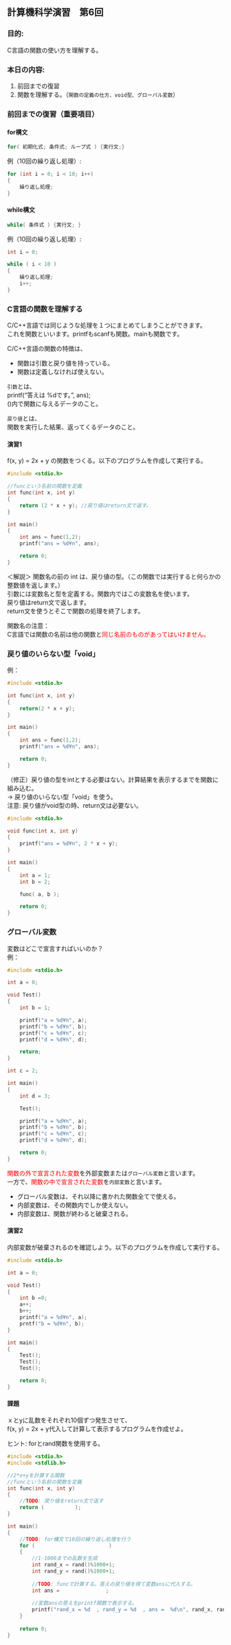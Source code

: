 ﻿## 計算機科学演習　第6回

### 目的:
C言語の関数の使い方を理解する。

### 本日の内容:
1. 前回までの復習
2. 関数を理解する。（`関数の定義の仕方、void型、グローバル変数`） 

### 前回までの復習（重要項目）
#### for構文
```cpp
for( 初期化式; 条件式; ループ式 ) {実行文;}
```
例（10回の繰り返し処理）:
```cpp
for (int i = 0; i < 10; i++) 
{
    繰り返し処理;
}
```
#### while構文
```cpp
while( 条件式 ) {実行文; } 
```
例（10回の繰り返し処理）:
```cpp
int i = 0;

while ( i < 10 ) 
{
    繰り返し処理;
    i++;
}
```
### C言語の関数を理解する
C/C++言語では同じような処理を１つにまとめてしまうことができます。  
これを関数といいます。printfもscanfも関数。mainも関数です。  

C/C++言語の関数の特徴は、  
- 関数は引数と戻り値を持っている。  
- 関数は定義しなければ使えない。 

`引数`とは、  
printf(“答えは %dです。”, ans);  
()内で関数に与えるデータのこと。 
 
`戻り値`とは、  
関数を実行した結果、返ってくるデータのこと。

#### 演習1
f(x, y) = 2x + y の関数をつくる。以下のプログラムを作成して実行する。

```cpp
#include <stdio.h>

//funcという名前の関数を定義
int func(int x, int y)
{
    return (2 * x + y); //戻り値はreturn文で返す。
}

int main()
{
    int ans = func(1,2);
    printf("ans = %d¥n", ans);

    return 0;
}
```

＜解説＞
関数名の前の int は、戻り値の型。（この関数では実行すると何らかの整数値を返します。）  
引数には変数名と型を定義する。関数内ではこの変数名を使います。  
戻り値はreturn文で返します。  
return文を使うとそこで関数の処理を終了します。

関数名の注意：  
C言語では関数の名前は他の関数と<span style="color: red; ">同じ名前のものがあってはいけません。</span>

### 戻り値のいらない型「void」
例：
```cpp
#include <stdio.h>

int func(int x, int y)
{
    return(2 * x + y);
}

int main()
{
    int ans = func(1,2);
    printf("ans = %d¥n", ans);

    return 0;
}
```
（修正）戻り値の型をintとする必要はない。計算結果を表示するまでを関数に組み込む。  
-> 戻り値のいらない型「void」を使う。  
注意: 戻り値がvoid型の時、return文は必要ない。
```cpp
#include <stdio.h>

void func(int x, int y)
{
    printf("ans = %d¥n", 2 * x + y);
}

int main()
{
    int a = 1;
    int b = 2;

    func( a, b );

    return 0;
}
```
### グローバル変数

変数はどこで宣言すればいいのか？   
例：
```cpp
#include <stdio.h>

int a = 0;

void Test()
{
    int b = 1;

    printf("a = %d¥n", a);
    printf("b = %d¥n", b);
    printf("c = %d¥n", c);
    printf("d = %d¥n", d);

    return;
}

int c = 2;

int main()
{
    int d = 3;

    Test();

    printf("a = %d¥n", a);
    printf("b = %d¥n", b);
    printf("c = %d¥n", c);
    printf("d = %d¥n", d);

    return 0;
}
```
<span style="color: red; ">関数の外で宣言された変数</span>を外部変数または`グローバル変数`と言います。  
一方で、<span style="color: red; ">関数の中で宣言された変数</span>を`内部変数`と言います。
- グローバル変数は、それ以降に書かれた関数全てで使える。  
- 内部変数は、その関数内でしか使えない。  
- 内部変数は、関数が終わると破棄される。

#### 演習2
内部変数が破棄されるのを確認しよう。以下のプログラムを作成して実行する。
```cpp
#include <stdio.h>

int a = 0;

void Test()
{
    int b =0;
    a++;
    b++;
    printf("a = %d¥n", a);
    prntf("b = %d¥n", b);
}

int main()
{
    Test();
    Test();
    Test();

    return 0;
}
```

#### 課題
ｘとyに乱数をそれぞれ10個ずつ発生させて、  
f(x, y) = 2x + y代入して計算して表示するプログラムを作成せよ。

ヒント: forとrand関数を使用する。
```cpp
#include <stdio.h>
#include <stdlib.h>

//2*x+yを計算する関数
//funcという名前の関数を定義
int func(int x, int y) 
{
    //TODO: 戻り値をreturn文で返す
    return (          ); 
}

int main()
{
    //TODO: for構文で10回の繰り返し処理を行う
    for (                        ) 
    {
        //1-1000までの乱数を生成
        int rand_x = rand()%1000+1;
        int rand_y = rand()%1000+1;
        
        //TODO: funcで計算する。答えの戻り値を得て変数ansに代入する。
        int ans =               ;
        
        //変数ansの答えをprintf関数で表示する。
        printf("rand_x = %d  , rand_y = %d  , ans =  %d\n", rand_x, rand_y, ans);
    }
    
    return 0;
}
```